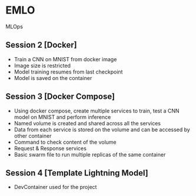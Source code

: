 # EMLO

MLOps



## Session 2 [Docker]

- Train a CNN on MNIST from docker image
- Image size is restricted
- Model training resumes from last checkpoint
- Model is saved on the container



## Session 3 [Docker Compose]

- Using docker compose, create multiple services to train, test a CNN model on MNIST and perform inference
- Named volume is created and shared across all the services
- Data from each service is stored on the volume and can be accessed by other container
- Command to check content of the volume
- Request & Response services
- Basic swarm file to run multiple replicas of the same container



## Session 4 [Template Lightning Model]

- DevContainer used for the project